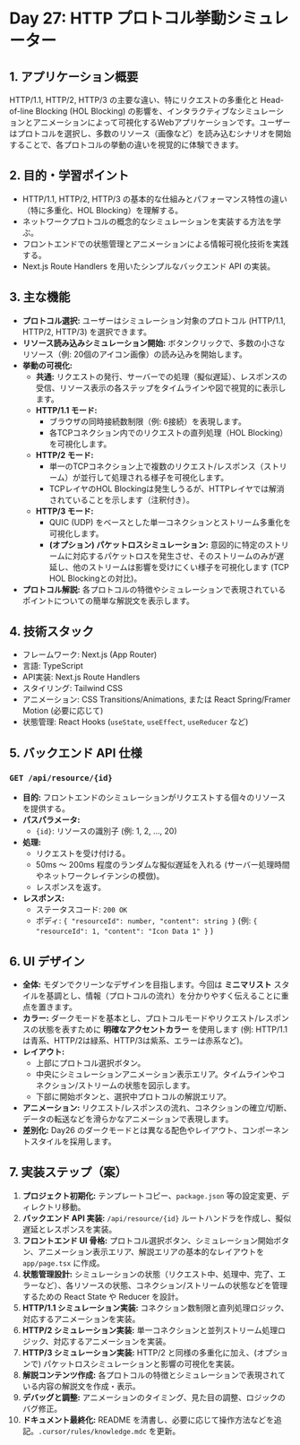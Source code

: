 # Day 27: HTTP プロトコル挙動シミュレーター

## 1. アプリケーション概要

HTTP/1.1, HTTP/2, HTTP/3 の主要な違い、特にリクエストの多重化と Head-of-line Blocking (HOL Blocking) の影響を、インタラクティブなシミュレーションとアニメーションによって可視化するWebアプリケーションです。ユーザーはプロトコルを選択し、多数のリソース（画像など）を読み込むシナリオを開始することで、各プロトコルの挙動の違いを視覚的に体験できます。

## 2. 目的・学習ポイント

- HTTP/1.1, HTTP/2, HTTP/3 の基本的な仕組みとパフォーマンス特性の違い（特に多重化、HOL Blocking）を理解する。
- ネットワークプロトコルの概念的なシミュレーションを実装する方法を学ぶ。
- フロントエンドでの状態管理とアニメーションによる情報可視化技術を実践する。
- Next.js Route Handlers を用いたシンプルなバックエンド API の実装。

## 3. 主な機能

- **プロトコル選択:** ユーザーはシミュレーション対象のプロトコル (HTTP/1.1, HTTP/2, HTTP/3) を選択できます。
- **リソース読み込みシミュレーション開始:** ボタンクリックで、多数の小さなリソース（例: 20個のアイコン画像）の読み込みを開始します。
- **挙動の可視化:**
    - **共通:** リクエストの発行、サーバーでの処理（擬似遅延）、レスポンスの受信、リソース表示の各ステップをタイムラインや図で視覚的に表示します。
    - **HTTP/1.1 モード:**
        - ブラウザの同時接続数制限（例: 6接続）を表現します。
        - 各TCPコネクション内でのリクエストの直列処理（HOL Blocking）を可視化します。
    - **HTTP/2 モード:**
        - 単一のTCPコネクション上で複数のリクエスト/レスポンス（ストリーム）が並行して処理される様子を可視化します。
        - TCPレイヤのHOL Blockingは発生しうるが、HTTPレイヤでは解消されていることを示します（注釈付き）。
    - **HTTP/3 モード:**
        - QUIC (UDP) をベースとした単一コネクションとストリーム多重化を可視化します。
        - **(オプション) パケットロスシミュレーション:** 意図的に特定のストリームに対応するパケットロスを発生させ、そのストリームのみが遅延し、他のストリームは影響を受けにくい様子を可視化します (TCP HOL Blockingとの対比)。
- **プロトコル解説:** 各プロトコルの特徴やシミュレーションで表現されているポイントについての簡単な解説文を表示します。

## 4. 技術スタック

- フレームワーク: Next.js (App Router)
- 言語: TypeScript
- API実装: Next.js Route Handlers
- スタイリング: Tailwind CSS
- アニメーション: CSS Transitions/Animations, または React Spring/Framer Motion (必要に応じて)
- 状態管理: React Hooks (`useState`, `useEffect`, `useReducer` など)

## 5. バックエンド API 仕様

### `GET /api/resource/{id}`

- **目的:** フロントエンドのシミュレーションがリクエストする個々のリソースを提供する。
- **パスパラメータ:**
    - `{id}`: リソースの識別子 (例: 1, 2, ..., 20)
- **処理:**
    - リクエストを受け付ける。
    - 50ms 〜 200ms 程度のランダムな擬似遅延を入れる (サーバー処理時間やネットワークレイテンシの模倣)。
    - レスポンスを返す。
- **レスポンス:**
    - ステータスコード: `200 OK`
    - ボディ: `{ "resourceId": number, "content": string }` (例: `{ "resourceId": 1, "content": "Icon Data 1" }` )

## 6. UI デザイン

- **全体:** モダンでクリーンなデザインを目指します。今回は **ミニマリスト** スタイルを基調とし、情報（プロトコルの流れ）を分かりやすく伝えることに重点を置きます。
- **カラー:** ダークモードを基本とし、プロトコルモードやリクエスト/レスポンスの状態を表すために **明確なアクセントカラー** を使用します (例: HTTP/1.1は青系、HTTP/2は緑系、HTTP/3は紫系、エラーは赤系など)。
- **レイアウト:**
    - 上部にプロトコル選択ボタン。
    - 中央にシミュレーションアニメーション表示エリア。タイムラインやコネクション/ストリームの状態を図示します。
    - 下部に開始ボタンと、選択中プロトコルの解説エリア。
- **アニメーション:** リクエスト/レスポンスの流れ、コネクションの確立/切断、データの転送などを滑らかなアニメーションで表現します。
- **差別化:** Day26 のダークモードとは異なる配色やレイアウト、コンポーネントスタイルを採用します。

## 7. 実装ステップ（案）

1.  **プロジェクト初期化:** テンプレートコピー、`package.json` 等の設定変更、ディレクトリ移動。
2.  **バックエンド API 実装:** `/api/resource/{id}` ルートハンドラを作成し、擬似遅延とレスポンスを実装。
3.  **フロントエンド UI 骨格:** プロトコル選択ボタン、シミュレーション開始ボタン、アニメーション表示エリア、解説エリアの基本的なレイアウトを `app/page.tsx` に作成。
4.  **状態管理設計:** シミュレーションの状態（リクエスト中、処理中、完了、エラーなど）、各リソースの状態、コネクション/ストリームの状態などを管理するための React State や Reducer を設計。
5.  **HTTP/1.1 シミュレーション実装:** コネクション数制限と直列処理ロジック、対応するアニメーションを実装。
6.  **HTTP/2 シミュレーション実装:** 単一コネクションと並列ストリーム処理ロジック、対応するアニメーションを実装。
7.  **HTTP/3 シミュレーション実装:** HTTP/2 と同様の多重化に加え、(オプションで) パケットロスシミュレーションと影響の可視化を実装。
8.  **解説コンテンツ作成:** 各プロトコルの特徴とシミュレーションで表現されている内容の解説文を作成・表示。
9.  **デバッグと調整:** アニメーションのタイミング、見た目の調整、ロジックのバグ修正。
10. **ドキュメント最終化:** README を清書し、必要に応じて操作方法などを追記。`.cursor/rules/knowledge.mdc` を更新。
